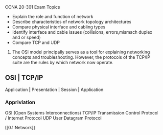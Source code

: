 CCNA 20-301 Exam Topics
- Explain the role and function of network 
- Describe characteristics of network topology architectures
- Compare physical interface and cabling types
- Identify interface and cable issues (collisions, errors,mismach duplex and or speed)
- Compare TCP and  UDP

1. The OSI model principally serves as a tool for explaining networking concepts and troubleshooting. However, the protocols of the TCP/IP suite are the rules by which network now operate.

OSI   |   TCP/IP
---------------
Application | 
Presentation |
Session |         Application 

 

### Appriviation 

OSI    (Open Systems Interconnections)
TCP/IP  Transmission Control Protocol / Internet Protocol 
UDP  User Datagram Protocol




[[0.1 Network]]